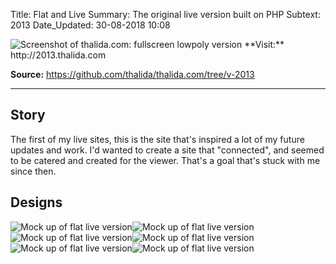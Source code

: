 Title:          Flat and Live
Summary:        The original live version built on PHP
Subtext:        2013
Date_Updated:   30-08-2018 10:08

<img alt="Screenshot of thalida.com: fullscreen lowpoly version" src="/static/images/posts/meta-history/2013/screenshot.png" class="img--block">
**Visit:**
http://2013.thalida.com

**Source:**
https://github.com/thalida/thalida.com/tree/v-2013

---

## Story
The first of my live sites, this is the site that's inspired a lot of my future updates and work. I'd wanted to create a site that "connected", and seemed to be catered and created for the viewer. That's a goal that's stuck with me since then.

## Designs
<img alt="Mock up of flat live version" src="/static/images/posts/meta-history/2013/mock.1.png" class="img--inline img--50percent"><img alt="Mock up of flat live version" src="/static/images/posts/meta-history/2013/mock.2.png" class="img--inline img--50percent">
<img alt="Mock up of flat live version" src="/static/images/posts/meta-history/2013/mock.3.png" class="img--inline img--50percent"><img alt="Mock up of flat live version" src="/static/images/posts/meta-history/2013/mock.6.png" class="img--inline img--50percent">
<img alt="Mock up of flat live version" src="/static/images/posts/meta-history/2013/mock.4.png" class="img--inline img--50percent"><img alt="Mock up of flat live version" src="/static/images/posts/meta-history/2013/mock.5.png" class="img--inline img--50percent">
